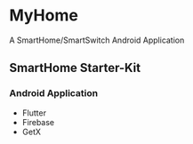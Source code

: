 # MyHome
   
   A SmartHome/SmartSwitch Android Application

## SmartHome Starter-Kit

### Android Application

- Flutter
- Firebase
- GetX
